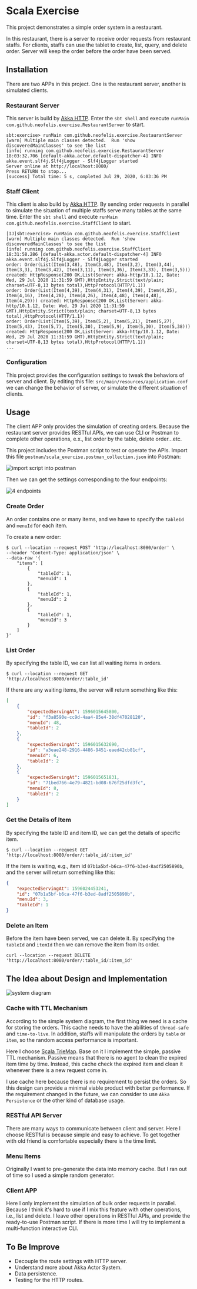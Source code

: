 # Scala Exercise

This project demonstrates a simple order system in a restaurant.

In this restaurant, there is a server to receive order requests from restaurant staffs. 
For clients, staffs can use the tablet to create, list, query, and delete order.
Server will keep the order before the order have been served.

## Installation

There are two APPs in this project. One is the restaurant server, another is simulated clients.

### Restaurant Server

This server is build by [Akka HTTP](https://doc.akka.io/docs/akka-http/current/index.html). 
Enter the `sbt shell` and execute `runMain com.github.neofelis.exercise.RestaurantServer` to start.

```shell script
sbt:exercise> runMain com.github.neofelis.exercise.RestaurantServer
[warn] Multiple main classes detected.  Run 'show discoveredMainClasses' to see the list
[info] running com.github.neofelis.exercise.RestaurantServer 
18:03:32.706 [default-akka.actor.default-dispatcher-4] INFO akka.event.slf4j.Slf4jLogger - Slf4jLogger started
Server online at http://localhost:8080/
Press RETURN to stop...
[success] Total time: 5 s, completed Jul 29, 2020, 6:03:36 PM
```

### Staff Client

This client is also build by [Akka HTTP](https://doc.akka.io/docs/akka-http/current/index.html). 
By sending order requests in parallel to simulate the situation of multiple staffs serve many tables at the same time. 
Enter the `sbt shell` and execute `runMain com.github.neofelis.exercise.StaffClient` to start.

```shell script
[IJ]sbt:exercise> runMain com.github.neofelis.exercise.StaffClient
[warn] Multiple main classes detected.  Run 'show discoveredMainClasses' to see the list
[info] running com.github.neofelis.exercise.StaffClient 
18:31:58.286 [default-akka.actor.default-dispatcher-4] INFO akka.event.slf4j.Slf4jLogger - Slf4jLogger started
order: Order(List(Item(3,48), Item(3,48), Item(3,2), Item(3,44), Item(3,3), Item(3,42), Item(3,11), Item(3,36), Item(3,33), Item(3,5))) created: HttpResponse(200 OK,List(Server: akka-http/10.1.12, Date: Wed, 29 Jul 2020 11:31:59 GMT),HttpEntity.Strict(text/plain; charset=UTF-8,13 bytes total),HttpProtocol(HTTP/1.1))
order: Order(List(Item(4,39), Item(4,31), Item(4,39), Item(4,25), Item(4,16), Item(4,28), Item(4,26), Item(4,48), Item(4,48), Item(4,29))) created: HttpResponse(200 OK,List(Server: akka-http/10.1.12, Date: Wed, 29 Jul 2020 11:31:59 GMT),HttpEntity.Strict(text/plain; charset=UTF-8,13 bytes total),HttpProtocol(HTTP/1.1))
order: Order(List(Item(5,39), Item(5,2), Item(5,21), Item(5,27), Item(5,43), Item(5,7), Item(5,30), Item(5,9), Item(5,30), Item(5,38))) created: HttpResponse(200 OK,List(Server: akka-http/10.1.12, Date: Wed, 29 Jul 2020 11:31:59 GMT),HttpEntity.Strict(text/plain; charset=UTF-8,13 bytes total),HttpProtocol(HTTP/1.1))
...
```

### Configuration

This project provides the configuration settings to tweak the behaviors of server and client. 
By editing this file: `src/main/resources/application.conf` we can change the behavior of server, or simulate the different situation of clients.

## Usage

The client APP only provides the simulation of creating orders. 
Because the restaurant server provides RESTful APIs, we can use CLI or Postman to complete other operations, e.x., list order by the table, delete order...etc. 

This project includes the Postman script to test or operate the APIs. Import this file `postman/scala_exercise.postman_collection.json` into Postman:

![import script into postman](https://user-images.githubusercontent.com/13026209/88796842-8ef25080-d1cc-11ea-8573-fdec8c74c5f7.png)

Then we can get the settings corresponding to the four endpoints:

![4 endpoints](https://user-images.githubusercontent.com/13026209/88797117-032cf400-d1cd-11ea-9f41-29a356f0e0f5.png)

### Create Order

An order contains one or many items, and we have to specify the `tableId` and `menuId` for each item.

To create a new order:

```shell script
$ curl --location --request POST 'http://localhost:8080/order' \
--header 'Content-Type: application/json' \
--data-raw '{
    "items": [
        {
            "tableId": 1,
            "menuId": 1
        },
        {
            "tableId": 1,
            "menuId": 2
        },
        {
            "tableId": 1,
            "menuId": 3
        }
    ]
}'
```

### List Order

By specifying the table ID, we can list all waiting items in orders.

```shell script
$ curl --location --request GET 'http://localhost:8080/order/:table_id'
```

If there are any waiting items, the server will return something like this:

```json
[
    {
        "expectedServingAt": 1596015645800,
        "id": "f3a8590e-cc9d-4aa4-85e4-38df47028120",
        "menuId": 48,
        "tableId": 2
    },
    {
        "expectedServingAt": 1596015632690,
        "id": "a3eae248-2916-4486-9451-eaed42cb81cf",
        "menuId": 6,
        "tableId": 2
    },
    {
        "expectedServingAt": 1596015651831,
        "id": "71bed766-4e79-4821-bd08-676f25dfd3fc",
        "menuId": 8,
        "tableId": 2
    }
]
```

### Get the Details of Item

By specifying the table ID and item ID, we can get the details of specific item.

```shell script
$ curl --location --request GET 'http://localhost:8080/order/:table_id/:item_id'
```

If the item is waiting, e.g., item id `07b1a5bf-b6ca-47f6-b3ed-8adf2505890b`, and the server will return something like this:

```json
{
    "expectedServingAt": 1596024453241,
    "id": "07b1a5bf-b6ca-47f6-b3ed-8adf2505890b",
    "menuId": 3,
    "tableId": 1
}
```

### Delete an Item

Before the item have been served, we can delete it. By specifying the `tableId` and `itemId` then we can remove the item from its order.

```shell script
curl --location --request DELETE 'http://localhost:8080/order/:table_id/:item_id'
``` 

## The Idea about Design and Implementation

![system diagram](https://user-images.githubusercontent.com/13026209/88793161-94e53300-d1c6-11ea-9a67-829e64a895c2.png)

### Cache with TTL Mechanism

According to the simple system diagram, the first thing we need is a cache for storing the orders. This cache needs to have the abilities of `thread-safe` and `time-to-live`.
In addition, staffs will manipulate the orders by `table` or `item`, so the random access performance is important.

Here I choose [Scala TrieMap](https://www.scala-lang.org/api/2.12.2/scala/collection/concurrent/TrieMap.html). Base on it I implement the simple, passive TTL mechanism. 
Passive means that there is no agent to clean the expired item time by time. Instead, this cache check the expired item and clean it whenever there is a new request come in.

I use cache here because there is no requirement to persist the orders. So this design can provide a minimal viable product with better performance.
If the requirement changed in the future, we can consider to use `Akka Persistence` or the other kind of database usage.

### RESTful API Server

There are many ways to communicate between client and server. Here I choose RESTful is because simple and easy to achieve.
To get together with old friend is comfortable especially there is the time limit.   

### Menu Items

Originally I want to pre-generate the data into memory cache. But I ran out of time so I used a simple random generator.

### Client APP

Here I only implement the simulation of bulk order requests in parallel. Because I think it's hard to use if I mix this feature with other operations, i.e., list and delete.
I leave other operations in RESTful APIs, and provide the ready-to-use Postman script. If there is more time I will try to implement a multi-function interactive CLI.

## To Be Improve

* Decouple the route settings with HTTP server.
* Understand more about Akka Actor System.
* Data persistence.
* Testing for the HTTP routes.